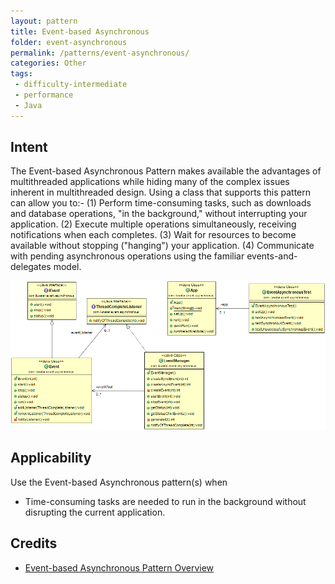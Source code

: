 ```yaml
---
layout: pattern
title: Event-based Asynchronous
folder: event-asynchronous
permalink: /patterns/event-asynchronous/
categories: Other
tags:
 - difficulty-intermediate
 - performance
 - Java
---
```


## Intent
The Event-based Asynchronous Pattern makes available the advantages of multithreaded applications while hiding many
of the complex issues inherent in multithreaded design. Using a class that supports this pattern can allow you to:-
(1) Perform time-consuming tasks, such as downloads and database operations, "in the background," without interrupting your application. 
(2) Execute multiple operations simultaneously, receiving notifications when each completes. 
(3) Wait for resources to become available without stopping ("hanging") your application. 
(4) Communicate with pending asynchronous operations using the familiar events-and-delegates model.

![alt text](./etc/event-asynchronous.png "Event-based Asynchronous")

## Applicability
Use the Event-based Asynchronous pattern(s) when

* Time-consuming tasks are needed to run in the background without disrupting the current application.

## Credits

* [Event-based Asynchronous Pattern Overview](https://msdn.microsoft.com/en-us/library/wewwczdw%28v=vs.110%29.aspx?f=255&MSPPError=-2147217396)
